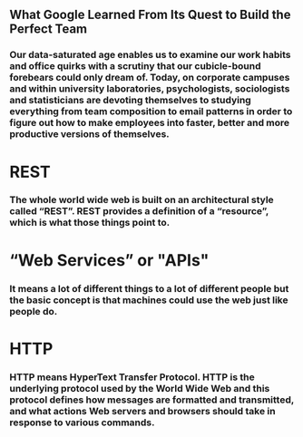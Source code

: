 ## What Google Learned From Its Quest to Build the Perfect Team

### Our data-saturated age enables us to examine our work habits and office quirks with a scrutiny that our cubicle-bound forebears could only dream of. Today, on corporate campuses and within university laboratories, psychologists, sociologists and statisticians are devoting themselves to studying everything from team composition to email patterns in order to figure out how to make employees into faster, better and more productive versions of themselves.

# REST

### The whole world wide web is built on an architectural style called “REST”. REST provides a definition of a “resource”, which is what those things point to.

# “Web Services” or "APIs"

###  It means a lot of different things to a lot of different people but the basic concept is that machines could use the web just like people do.

# HTTP

### HTTP means HyperText Transfer Protocol. HTTP is the underlying protocol used by the World Wide Web and this protocol defines how messages are formatted and transmitted, and what actions Web servers and browsers should take in response to various commands.